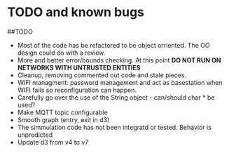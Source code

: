 # TODO and known bugs

  
##TODO
* Most of the code has be refactored to be object orriented. The OO design could do with a review.
* More and better error/bounds checking. At this point **DO NOT RUN ON NETWORKS WITH UNTRUSTED ENTITIES**
* Cleanup, removing commented out code and stale pieces.
* WIFI managment: password management and act as basestation when WIFI fails so reconfiguration can happen.
* Carefully go over the use of the String object - can/should char * be used?
* Make MQTT topic configurable 
* Smooth graph (entry, exit in d3)
* The simmulation code has not been integratd or tested. Behavior is unpredicted
* Update d3 from v4 to v7


